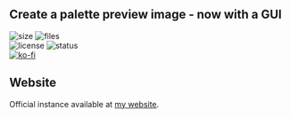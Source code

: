 ## Create a palette preview image - now with a GUI

![size](https://img.shields.io/github/languages/code-size/aonodensetsu/prev_gen_gui) ![files](https://img.shields.io/github/directory-file-count/aonodensetsu/prev_gen)  
![license](https://img.shields.io/github/license/aonodensetsu/prev_gen_gui) ![status](https://img.shields.io/website?url=https%3A%2F%2Fprevgen.aonodensetsu.me)  
[![ko-fi](https://img.shields.io/badge/show-support-555599?style=for-the-badge&logo=kofi)](https://ko-fi.com/aonodensetsu)

## Website
Official instance available at [my website](https://prevgen.aonodensetsu.me).

